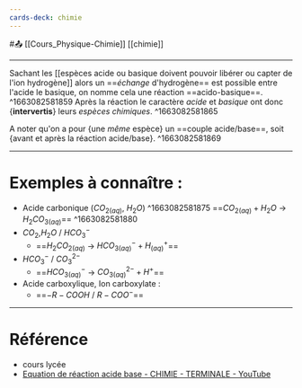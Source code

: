 ```yaml
---
cards-deck: chimie
---
```


#📤 [[Cours_Physique-Chimie]] [[chimie]]

---
Sachant les [[espèces acide ou basique doivent pouvoir libérer ou capter de l'ion hydrogène]] alors un ==*échange* d'hydrogène== est possible entre l'acide le basique, on nomme cela une réaction ==acido-basique==.
^1663082581859
Après la réaction le caractère *acide* et *basique* ont donc {**intervertis**} leurs *espèces chimiques*.
^1663082581865

A noter qu'on a pour {une *même* espèce} un ==couple acide/base==, soit {avant et après la réaction acide/base}.
^1663082581869

___
# Exemples à connaître : 
- Acide carbonique ($CO_{2(aq)}$, $H_2O$)
^1663082581875
	==$CO_{2(aq)}+H_2O$ -> $H_2CO_{3(aq)}$==
^1663082581880
- $CO_2$,$H_2O$ / $HCO^-_3$
	- ==$H_2CO_{2 (aq)}$ -> $HCO^-_{3 (aq)}+H^+_{(aq)}$==
- $HCO^-_3$ / $CO^{2-}_3$
	- ==$HCO^-_{3(aq)}$ -> $CO^{2-}_{3(aq)} + H^+$==
- Acide carboxylique, Ion carboxylate :
	- ==$-R-COOH$ / $R-COO^-$==

---
# Référence
- cours lycée
- [Equation de réaction acide base - CHIMIE - TERMINALE - YouTube](https://youtu.be/SWmD8NT5hRo)
